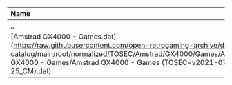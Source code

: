 |Name|Size|
|:---|---:|
|[..](../index.html)|DIR|
|[Amstrad GX4000 - Games.dat](https://raw.githubusercontent.com/open-retrogaming-archive/dat-catalog/main/root/normalized/TOSEC/Amstrad/GX4000/Games/Amstrad GX4000 - Games/Amstrad GX4000 - Games (TOSEC-v2021-07-25_CM).dat)|8775|
